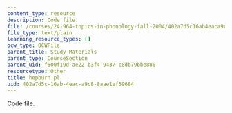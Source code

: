 ```yaml
---
content_type: resource
description: Code file.
file: /courses/24-964-topics-in-phonology-fall-2004/402a7d5c16ab4eaca9c88aae1ef59684_hepburn.pl
file_type: text/plain
learning_resource_types: []
ocw_type: OCWFile
parent_title: Study Materials
parent_type: CourseSection
parent_uid: f600f19d-ae22-b3f4-9437-c8db79bbe880
resourcetype: Other
title: hepburn.pl
uid: 402a7d5c-16ab-4eac-a9c8-8aae1ef59684
---
```

Code file.

